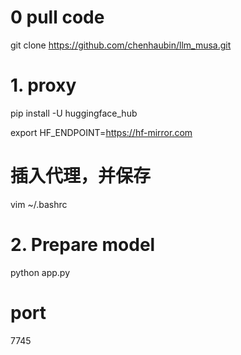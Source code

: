 # 0 pull code
git clone https://github.com/chenhaubin/llm_musa.git

# 1. proxy
pip install -U huggingface_hub

export HF_ENDPOINT=https://hf-mirror.com

# 插入代理，并保存
vim ~/.bashrc

# 2. Prepare model
python app.py

# port
7745